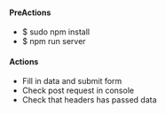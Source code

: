 <h4>PreActions</h4>
<ul>
	<li>$ sudo npm install</li>
	<li>$ npm run server</li>
</ul>

<h4>Actions</h4>
<ul>
	<li>Fill in data and submit form</li>
	<li>Check post request in console</li>
	<li>Check that headers has passed data</li>
</ul>
